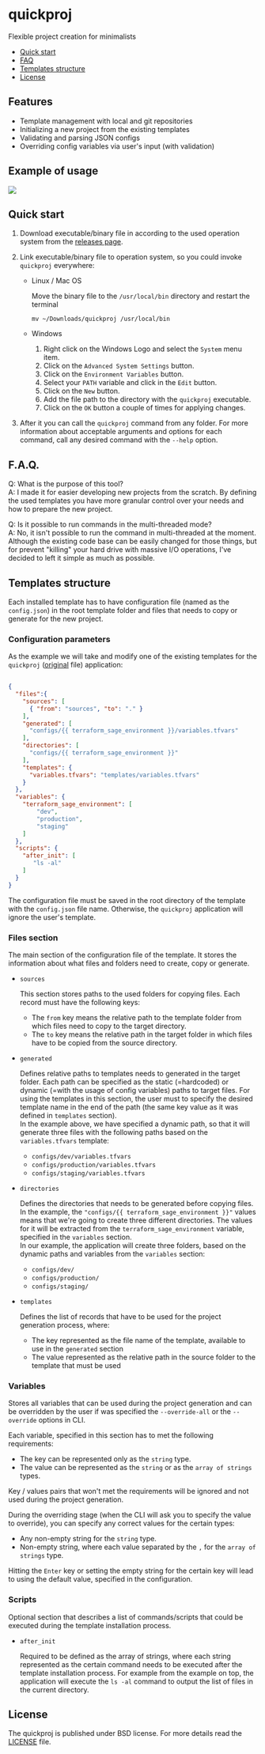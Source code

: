 # quickproj

Flexible project creation for minimalists

- [Quick start](#quick-start)
- [FAQ](#faq)
- [Templates structure](#templates-structure)
- [License](#license)

## Features

- Template management with local and git repositories
- Initializing a new project from the existing templates
- Validating and parsing JSON configs
- Overriding config variables via user's input (with validation)

## Example of usage
<img src="https://github.com/Relrin/quickproj/blob/master/screenshots/demo.gif?raw=true">

## Quick start

1. Download executable/binary file in according to the used operation system from the [releases page](https://github.com/Relrin/quickproj/releases).

2. Link executable/binary file to operation system, so you could invoke `quickproj` everywhere:

    - Linux / Mac OS
  
        Move the binary file to the `/usr/local/bin` directory and restart the terminal
        ```
        mv ~/Downloads/quickproj /usr/local/bin
        ```
    
    - Windows
    
        1. Right click on the Windows Logo and select the `System` menu item.
        2. Click on the `Advanced System Settings` button.
        3. Click on the `Environment Variables` button.
        4. Select your `PATH` variable and click in the `Edit` button.
        5. Click on the `New` button.
        6. Add the file path to the directory with the `quickproj` executable.
        7. Click on the `OK` button a couple of times for applying changes.

3. After it you can call the `quickproj` command from any folder. For more information about acceptable arguments and options for each command, call any desired command with the `--help` option.

## F.A.Q.
Q: What is the purpose of this tool?  
A: I made it for easier developing new projects from the scratch. By defining the used templates you have more granular control over your needs and how to prepare the new project.

Q: Is it possible to run commands in the multi-threaded mode?   
A: No, it isn't possible to run the command in multi-threaded at the moment. Although the existing code base can be easily changed for those things, but for prevent "killing" your hard drive with massive I/O operations, I've decided to left it simple as much as possible.

## Templates structure
Each installed template has to have configuration file (named as the `config.json`) in the root template folder and files that needs to copy or generate for the new project.

### Configuration parameters
As the example we will take and modify one of the existing templates for the `quickproj` ([original](https://github.com/Relrin/quickproj-templates/blob/master/terraform-sage/config.json) file) application:
```json
  
{
  "files":{
    "sources": [
      { "from": "sources", "to": "." }
    ],
    "generated": [
      "configs/{{ terraform_sage_environment }}/variables.tfvars"
    ],
    "directories": [
      "configs/{{ terraform_sage_environment }}"
    ],
    "templates": {
      "variables.tfvars": "templates/variables.tfvars"
    }
  },
  "variables": {
    "terraform_sage_environment": [
        "dev", 
        "production", 
        "staging"
    ]
  },
  "scripts": {
    "after_init": [
       "ls -al"
    ]
  }
}
```
The configuration file must be saved in the root directory of the template with the `config.json` file name. Otherwise, the `quickproj` application will ignore the user's template.

### Files section
The main section of the configuration file of the template. It stores the information about what files and folders need to create, copy or generate.
- `sources`  
    
    This section stores paths to the used folders for copying files. Each record must have the following keys:  
     - The `from` key means the relative path to the template folder from which files need to copy to the target directory.
     - The `to` key means the relative path in the target folder in which files have to be copied from the source directory. 

- `generated`  

   Defines relative paths to templates needs to generated in the target folder. Each path can be specified as the static (=hardcoded) or dynamic (=with the usage of config variables) paths to target files. For using the templates in this section, the user must to specify the desired template name in the end of the path (the same key value as it was defined in `templates` section).  
   In the example above, we have specified a dynamic path, so that it will generate three files with the following paths based on the `variables.tfvars` template:
        
   - `configs/dev/variables.tfvars`
   - `configs/production/variables.tfvars`
   - `configs/staging/variables.tfvars`

- `directories`

   Defines the directories that needs to be generated before copying files. In the example, the `"configs/{{ terraform_sage_environment }}"` values means that we're going to create three different directories. The values for it will be extracted from the `terraform_sage_environment` variable, specified in the `variables` section.  
   In our example, the application will create three folders, based on the dynamic paths and variables from the `variables` section:
   
   - `configs/dev/`
   - `configs/production/`
   - `configs/staging/` 
  
- `templates`  

   Defines the list of records that have to be used for the project generation process, where: 
   
    - The key represented as the file name of the template, available to use in the `generated` section
    - The value represented as the relative path in the source folder to the template that must be used

### Variables
Stores all variables that can be used during the project generation and can be overridden by the user if was specified the `--override-all` or the `--override` options in CLI.   

Each variable, specified in this section has to met the following requirements:
- The key can be represented only as the `string` type.
- The value can be represented as the `string` or as the `array of strings` types. 

Key / values pairs that won't met the requirements will be ignored and not used during the project generation.

During the overriding stage (when the CLI will ask you to specify the value to override), you can specify any correct values for the certain types:
 
- Any non-empty string for the `string` type.
- Non-empty string, where each value separated by the `,` for the `array of strings` type.

Hitting the `Enter` key or setting the empty string for the certain key will lead to using the default value, specified in the configuration.

### Scripts
Optional section that describes a list of commands/scripts that could be executed during the template installation process.

- `after_init`

   Required to be defined as the array of strings, where each string represented as the certain command needs to be executed after the template installation process.
   For example from the example on top, the application will execute the `ls -al` command to output the list of files in the current directory.  

## License

The quickproj is published under BSD license. For more details read the [LICENSE](https://github.com/Relrin/quickproj/blob/master/LICENSE) file.
